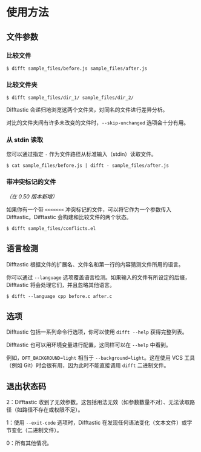# 使用方法

## 文件参数

### 比较文件

```
$ difft sample_files/before.js sample_files/after.js
```

### 比较文件夹

```
$ difft sample_files/dir_1/ sample_files/dir_2/
```

Difftastic 会递归地浏览这两个文件夹，对同名的文件进行差异分析。

对比的文件夹间有许多未改变的文件时，`--skip-unchanged` 选项会十分有用。

### 从 stdin 读取

您可以通过指定 `-` 作为文件路径从标准输入（stdin）读取文件。

```
$ cat sample_files/before.js | difft - sample_files/after.js
```

### 带冲突标记的文件

*（在 0.50 版本新增）*

如果你有一个带 `<<<<<<<` 冲突标记的文件，可以将它作为一个参数传入 Difftastic。Difftastic 会构建和比较文件的两个状态。

```
$ difft sample_files/conflicts.el
```

## 语言检测

Difftastic 根据文件的扩展名、文件名和第一行的内容猜测文件所用的语言。

你可以通过 `--language` 选项覆盖语言检测。如果输入的文件有所设定的后缀， Difftastic 将会处理它们，并且忽略其他语言。

```
$ difft --language cpp before.c after.c
```

## 选项

Difftastic 包括一系列命令行选项，你可以使用 `difft --help` 获得完整列表。

Difftastic 也可以用环境变量进行配置，这同样可以在 `--help` 中看到。

例如，`DFT_BACKGROUND=light` 相当于 `--background=light`。这在使用 VCS 工具（例如 Git）时会很有用，因为此时不能直接调用 `difft` 二进制文件。

## 退出状态码

2：Difftastic 收到了无效参数。这包括用法无效（如参数数量不对）、无法读取路径（如路径不存在或权限不足）。

1：使用 `--exit-code` 选项时，Difftastic 在发现任何语法变化（文本文件）或字节变化（二进制文件）。

0：所有其他情况。
